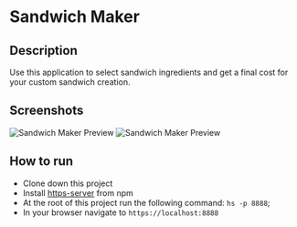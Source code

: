 # Sandwich Maker

## Description
Use this application to select sandwich ingredients and get a final cost for your custom sandwich creation. 

## Screenshots
![Sandwich Maker Preview]()
![Sandwich Maker Preview]()

## How to run
* Clone down this project
* Install [https-server](https://www.npmjs.com/package/http-server) from npm
* At the root of this project run the following command: `hs -p 8888`;
* In your browser navigate to `https://localhost:8888`
